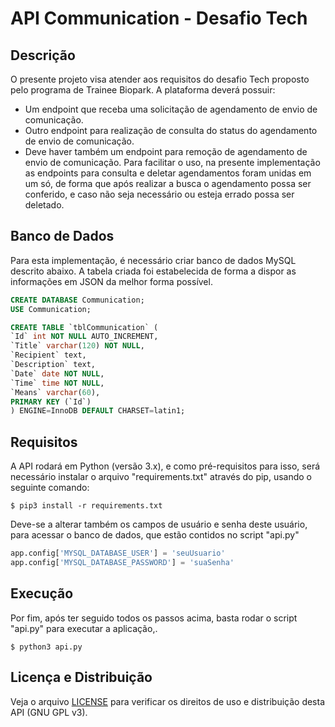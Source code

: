 # API Communication - Desafio Tech #


## Descrição ##
O presente projeto visa atender aos requisitos do desafio Tech proposto pelo programa de Trainee Biopark.
A plataforma deverá possuir:
- Um endpoint que receba uma solicitação de agendamento de envio de comunicação.
- Outro endpoint para realização de consulta do status do agendamento de envio de comunicação.
- Deve haver também um endpoint para remoção de agendamento de envio de comunicação.
Para facilitar o uso, na presente implementação as endpoints para consulta e deletar agendamentos foram unidas em um só, de forma que após realizar a busca o agendamento possa ser conferido, e caso não seja necessário ou esteja errado possa ser deletado.


## Banco de Dados ##

Para esta implementação, é necessário criar banco de dados MySQL descrito abaixo. A tabela criada foi estabelecida de forma a dispor as informações em JSON da melhor forma possível.
```sql
CREATE DATABASE Communication;
USE Communication;

CREATE TABLE `tblCommunication` (
`Id` int NOT NULL AUTO_INCREMENT,
`Title` varchar(120) NOT NULL,
`Recipient` text,
`Description` text,
`Date` date NOT NULL,
`Time` time NOT NULL,
`Means` varchar(60),
PRIMARY KEY (`Id`)
) ENGINE=InnoDB DEFAULT CHARSET=latin1;
```


## Requisitos ##

A API rodará em Python (versão 3.x), e como pré-requisitos para isso, será necessário instalar o arquivo "requirements.txt" através do pip, usando o seguinte comando:
```
$ pip3 install -r requirements.txt
```
Deve-se a alterar também os campos de usuário e senha deste usuário, para acessar o banco de dados, que estão contidos no script "api.py"
```python
app.config['MYSQL_DATABASE_USER'] = 'seuUsuario'
app.config['MYSQL_DATABASE_PASSWORD'] = 'suaSenha'
```


## Execução ##

Por fim, após ter seguido todos os passos acima, basta rodar o script "api.py" para executar a aplicação,.
```
$ python3 api.py
```


## Licença e Distribuição ##

Veja o arquivo [LICENSE](LICENSE) para verificar os direitos de uso e distribuição desta API (GNU GPL v3).
